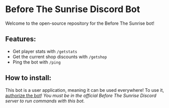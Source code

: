 # Before The Sunrise Discord Bot
Welcome to the open-source repository for the Before The Sunrise bot!

## Features:
- Get player stats with `/getstats`
- Get the current shop discounts with `/getshop`
- Ping the bot with `/ping`

## How to install:
This bot is a user application, meaning it can be used everywhere!
To use it, [authorize the bot](https://discord.com/oauth2/authorize?client_id=1177785187141161050)!
*You must be in the official Before The Sunrise Discord server to run commands with this bot.*
